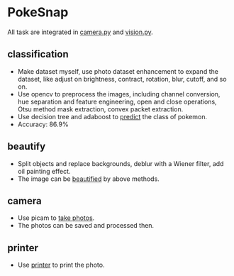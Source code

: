 # PokeSnap

All task are integrated in [camera.py](final/camera.py) and [vision.py](final/vision.py).

## classification
- Make dataset myself, use photo dataset enhancement to expand the dataset, like adjust on brightness, contract, rotation, blur, cutoff, and so on.
- Use opencv to preprocess the images, including channel conversion, hue separation and feature engineering, open and close operations, Otsu method mask extraction, convex packet extraction.
- Use decision tree and adaboost to [predict](adaboost/predict.py) the class of pokemon.
- Accuracy: 86.9%

## beautify
- Split objects and replace backgrounds, deblur with a Wiener filter, add oil painting effect.
- The image can be [beautified](beauty/main.py) by above methods.

## camera
- Use picam to [take photos](camera/camera.py).
- The photos can be saved and processed then.

## printer
- Use [printer](camera/printer_test.py) to print the photo.